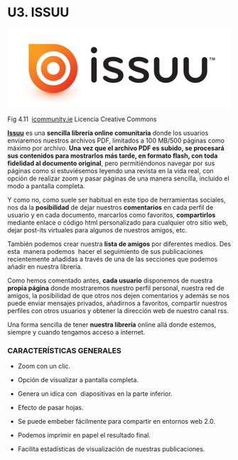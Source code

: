 # U3. ISSUU


![](img/issuu_logo-.jpg)


Fig 4.11  [icommunity.ie](http://www.google.es/url?sa=i&rct=j&q=&esrc=s&source=images&cd=&cad=rja&docid=rfsyhAzq_wBtlM&tbnid=IIm1-y7RLKmWCM:&ved=0CAQQjB0&url=http%3A%2F%2Ficommunity.ie%2F2013%2F09%2F07%2Fsharing-videos%2F&ei=VvyQUuCxFoaK0AWTkoGABA&bvm=bv.56988011,d.d2k&psig=AFQjCNG95AFkp0fAnpGX0Wv9YeCFIo8biQ&ust=1385319877665963) Licencia Creative Commons

[**Issuu**](http://issuu.com/) es una **sencilla librería online comunitaria** donde los usuarios enviaremos nuestros archivos PDF, limitados a 100 MB/500 páginas como máximo por archivo. **Una vez que el archivo PDF es subido, se procesará sus contenidos para mostrarlos más tarde, en formato flash, con toda fidelidad al documento original**, pero permitiéndonos navegar por sus páginas como si estuviésemos leyendo una revista en la vida real, con opción de realizar zoom y pasar páginas de una manera sencilla, incluido el modo a pantalla completa.  
  
Y como no, como suele ser habitual en este tipo de herramientas sociales, nos da la **posibilidad** de dejar nuestros **comentarios** en cada perfil de usuario y en cada documento, marcarlos como favoritos, **compartirlos** mediante enlace o código html personalizado para cualquier otro sitio web, dejar post-its virtuales para algunos de nuestros amigos, etc.

También podemos crear nuestra **lista de amigos** por diferentes medios. Des esta  manera podemos  hacer el seguimiento de sus publicaciones recientemente añadidas a través de una de las secciones que podemos añadir en nuestra librería.

Como hemos comentado antes, **cada usuario** disponemos de nuestra **propia página** donde mostraremos nuestro perfil personal, nuestra red de amigos, la posibilidad de que otros nos dejen comentarios y además se nos puede enviar mensajes privados, añadirnos a favoritos, compartir nuestros perfiles con otros usuarios y obtener la dirección web de nuestro canal rss.

Una forma sencilla de tener **nuestra librería** online allá donde estemos, siempre y cuando tengamos acceso a internet.

### CARACTERÍSTICAS GENERALES

*   Zoom con un clic.
*   Opción de visualizar a pantalla completa.
*   Genera un idica con  diapositivas en la parte inferior.
*   Efecto de pasar hojas.
*   Se puede embeber fácilmente para compartir en entornos web 2.0.  
    
*   Podemos imprimir en papel el resultado final.  
    
*   Facilita estadísticas de visualización de nuestras publicaciones.

